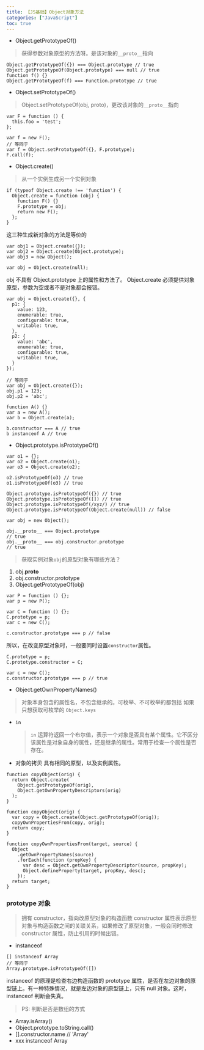 ```yaml
---
title: 【JS基础】Object对象方法
categories: ["JavaScript"]
toc: true
---
```


- Object.getPrototypeOf()

> 获得参数对象原型的方法呀。是该对象的`__proto__`指向

```
Object.getPrototypeOf({}) === Object.prototype // true
Object.getPrototypeOf(Object.prototype) === null // true
function f() {}
Object.getPrototypeOf(f) === Function.prototype // true
```

- Object.setPrototypeOf()

> Object.setPrototypeOf(obj, proto)，更改该对象的`__proto__`指向

```
var F = function () {
  this.foo = 'test';
};

var f = new F();
// 等同于
var f = Object.setPrototypeOf({}, F.prototype);
F.call(f);
```

- Object.create()

> 从一个实例生成另一个实例对象

```
if (typeof Object.create !== 'function') {
  Object.create = function (obj) {
    function F() {}
    F.prototype = obj;
    return new F();
  };
}
```

这三种生成新对象的方法是等价的

```
var obj1 = Object.create({});
var obj2 = Object.create(Object.prototype);
var obj3 = new Object();
```

```
var obj = Object.create(null);
```

obj 不具有 Object.prototype 上的属性和方法了。
Object.create 必须提供对象原型，参数为空或者不是对象都会报错。

```
var obj = Object.create({}, {
  p1: {
    value: 123,
    enumerable: true,
    configurable: true,
    writable: true,
  },
  p2: {
    value: 'abc',
    enumerable: true,
    configurable: true,
    writable: true,
  }
});

// 等同于
var obj = Object.create({});
obj.p1 = 123;
obj.p2 = 'abc';
```

```
function A() {}
var a = new A();
var b = Object.create(a);

b.constructor === A // true
b instanceof A // true
```

- Object.prototype.isPrototypeOf()

```
var o1 = {};
var o2 = Object.create(o1);
var o3 = Object.create(o2);

o2.isPrototypeOf(o3) // true
o1.isPrototypeOf(o3) // true

```

```
Object.prototype.isPrototypeOf({}) // true
Object.prototype.isPrototypeOf([]) // true
Object.prototype.isPrototypeOf(/xyz/) // true
Object.prototype.isPrototypeOf(Object.create(null)) // false
```

```
var obj = new Object();

obj.__proto__ === Object.prototype
// true
obj.__proto__ === obj.constructor.prototype
// true
```

> 获取实例对象`obj`的原型对象有哪些方法？

1. obj.**proto**
2. obj.constructor.prototype
3. Object.getPrototypeOf(obj)

```
var P = function () {};
var p = new P();

var C = function () {};
C.prototype = p;
var c = new C();

c.constructor.prototype === p // false
```

所以，在改变原型对象时，一般要同时设置`constructor`属性。

```
C.prototype = p;
C.prototype.constructor = C;

var c = new C();
c.constructor.prototype === p // true
```

- Object.getOwnPropertyNames()

> 对象本身包含的属性名，不包含继承的。可枚举、不可枚举的都包括
> 如果只想获取可枚举的 `Object.keys`

- `in`

  > `in` 运算符返回一个布尔值，表示一个对象是否具有某个属性。它不区分该属性是对象自身的属性，还是继承的属性。常用于检查一个属性是否存在。

- 对象的拷贝
  具有相同的原型，以及实例属性。

```
function copyObject(orig) {
  return Object.create(
    Object.getPrototypeOf(orig),
    Object.getOwnPropertyDescriptors(orig)
  );
}
```

```
function copyObject(orig) {
  var copy = Object.create(Object.getPrototypeOf(orig));
  copyOwnPropertiesFrom(copy, orig);
  return copy;
}

function copyOwnPropertiesFrom(target, source) {
  Object
    .getOwnPropertyNames(source)
    .forEach(function (propKey) {
      var desc = Object.getOwnPropertyDescriptor(source, propKey);
      Object.defineProperty(target, propKey, desc);
    });
  return target;
}
```

### prototype 对象

> 拥有 constructor，指向改原型对象的构造函数
> constructor 属性表示原型对象与构造函数之间的关联关系，如果修改了原型对象，一般会同时修改 constructor 属性，防止引用的时候出错。

- instanceof

```
[] instanceof Array
// 等同于
Array.prototype.isPrototypeOf([])
```

instanceof 的原理是检查右边构造函数的 prototype 属性，是否在左边对象的原型链上。有一种特殊情况，就是左边对象的原型链上，只有 null 对象。这时，instanceof 判断会失真。

> PS: 判断是否是数组的方式

- Array.isArray()
- Object.prototype.toString.call()
- [].constructor.name // 'Array'
- xxx instanceof Array
